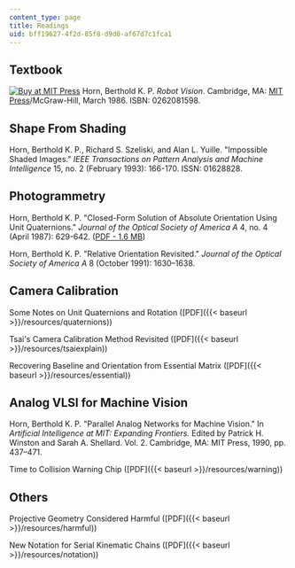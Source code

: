 ```yaml
---
content_type: page
title: Readings
uid: bff19627-4f2d-85f8-d9d0-af67d7c1fca1
---
```


Textbook
--------

[![Buy at MIT Press](/images/mp_logo.gif)](https://mitpress.mit.edu/books/robot-vision) Horn, Berthold K. P. _Robot Vision_. Cambridge, MA: [MIT Press](https://mitpress.mit.edu/0262081598)/McGraw-Hill, March 1986. ISBN: 0262081598.

Shape From Shading
------------------

Horn, Berthold K. P., Richard S. Szeliski, and Alan L. Yuille. "Impossible Shaded Images." _IEEE Transactions on Pattern Analysis and Machine Intelligence_ 15, no. 2 (February 1993): 166-170. ISSN: 01628828.

Photogrammetry
--------------

Horn, Berthold K. P. "Closed-Form Solution of Absolute Orientation Using Unit Quaternions." _Journal of the Optical Society of America A_ 4, no. 4 (April 1987): 629-642. ([PDF - 1.6 MB](http://people.csail.mit.edu/bkph/papers/Absolute_Orientation.pdf))

Horn, Berthold K. P. "Relative Orientation Revisited." _Journal of the Optical Society of America A_ 8 (October 1991): 1630–1638.

Camera Calibration
------------------

Some Notes on Unit Quaternions and Rotation ([PDF]({{< baseurl >}}/resources/quaternions))

Tsai's Camera Calibration Method Revisited ([PDF]({{< baseurl >}}/resources/tsaiexplain))

Recovering Baseline and Orientation from Essential Matrix ([PDF]({{< baseurl >}}/resources/essential))

Analog VLSI for Machine Vision
------------------------------

Horn, Berthold K. P. "Parallel Analog Networks for Machine Vision." In _Artificial Intelligence at MIT: Expanding Frontiers._ Edited by Patrick H. Winston and Sarah A. Shellard. Vol. 2. Cambridge, MA: MIT Press, 1990, pp. 437–471.

Time to Collision Warning Chip ([PDF]({{< baseurl >}}/resources/warning))

Others
------

Projective Geometry Considered Harmful ([PDF]({{< baseurl >}}/resources/harmful))

New Notation for Serial Kinematic Chains ([PDF]({{< baseurl >}}/resources/notation))